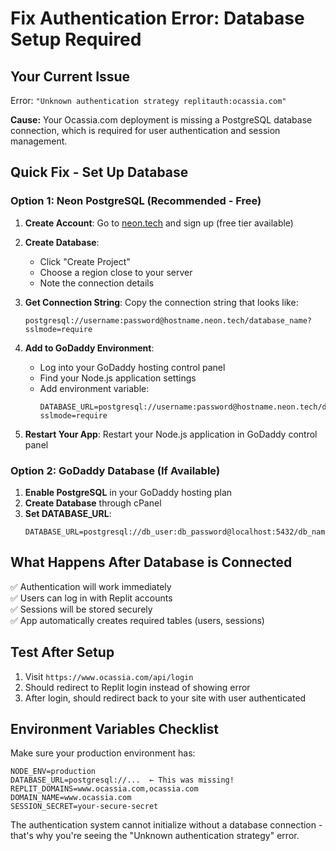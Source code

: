 # Fix Authentication Error: Database Setup Required

## Your Current Issue
Error: `"Unknown authentication strategy replitauth:ocassia.com"`

**Cause:** Your Ocassia.com deployment is missing a PostgreSQL database connection, which is required for user authentication and session management.

## Quick Fix - Set Up Database

### Option 1: Neon PostgreSQL (Recommended - Free)

1. **Create Account**: Go to [neon.tech](https://neon.tech) and sign up (free tier available)

2. **Create Database**: 
   - Click "Create Project"
   - Choose a region close to your server
   - Note the connection details

3. **Get Connection String**: Copy the connection string that looks like:
   ```
   postgresql://username:password@hostname.neon.tech/database_name?sslmode=require
   ```

4. **Add to GoDaddy Environment**:
   - Log into your GoDaddy hosting control panel
   - Find your Node.js application settings
   - Add environment variable:
     ```
     DATABASE_URL=postgresql://username:password@hostname.neon.tech/database_name?sslmode=require
     ```

5. **Restart Your App**: Restart your Node.js application in GoDaddy control panel

### Option 2: GoDaddy Database (If Available)

1. **Enable PostgreSQL** in your GoDaddy hosting plan
2. **Create Database** through cPanel
3. **Set DATABASE_URL**:
   ```
   DATABASE_URL=postgresql://db_user:db_password@localhost:5432/db_name
   ```

## What Happens After Database is Connected

✅ Authentication will work immediately  
✅ Users can log in with Replit accounts  
✅ Sessions will be stored securely  
✅ App automatically creates required tables (users, sessions)  

## Test After Setup

1. Visit `https://www.ocassia.com/api/login`
2. Should redirect to Replit login instead of showing error
3. After login, should redirect back to your site with user authenticated

## Environment Variables Checklist

Make sure your production environment has:
```env
NODE_ENV=production
DATABASE_URL=postgresql://...  ← This was missing!
REPLIT_DOMAINS=www.ocassia.com,ocassia.com
DOMAIN_NAME=www.ocassia.com
SESSION_SECRET=your-secure-secret
```

The authentication system cannot initialize without a database connection - that's why you're seeing the "Unknown authentication strategy" error.